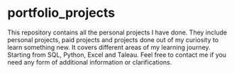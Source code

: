 # portfolio_projects
This repository contains all the personal projects I have done. They include personal projects, paid projects and projects done out of my curiosity to learn something new. It covers different areas of my learning journey. Starting from SQL, Python, Excel and Taleau. Feel free to contact me if you need any form of additional information or clarifications.
